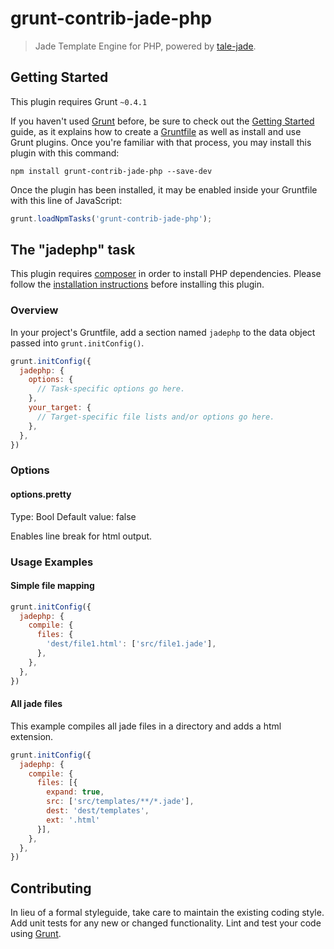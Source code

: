 # grunt-contrib-jade-php

> Jade Template Engine for PHP, powered by [tale-jade](https://github.com/Talesoft/tale-jade).

## Getting Started
This plugin requires Grunt `~0.4.1`

If you haven't used [Grunt](http://gruntjs.com/) before, be sure to check out the [Getting Started](http://gruntjs.com/getting-started) guide, as it explains how to create a [Gruntfile](http://gruntjs.com/sample-gruntfile) as well as install and use Grunt plugins. Once you're familiar with that process, you may install this plugin with this command:

```shell
npm install grunt-contrib-jade-php --save-dev
```

Once the plugin has been installed, it may be enabled inside your Gruntfile with this line of JavaScript:

```js
grunt.loadNpmTasks('grunt-contrib-jade-php');
```

## The "jadephp" task

This plugin requires [composer](http://getcomposer.org/) in order to install PHP dependencies. Please follow the [installation instructions](http://getcomposer.org/doc/00-intro.md#system-requirements) before installing this plugin.

### Overview
In your project's Gruntfile, add a section named `jadephp` to the data object passed into `grunt.initConfig()`.

```js
grunt.initConfig({
  jadephp: {
    options: {
      // Task-specific options go here.
    },
    your_target: {
      // Target-specific file lists and/or options go here.
    },
  },
})
```

### Options

#### options.pretty
Type: Bool
Default value: false

Enables line break for html output.

### Usage Examples

#### Simple file mapping

```js
grunt.initConfig({
  jadephp: {
    compile: {
      files: {
        'dest/file1.html': ['src/file1.jade'],
      },
    },
  },
})
```

#### All jade files
This example compiles all jade files in a directory and adds a html extension.

```js
grunt.initConfig({
  jadephp: {
    compile: {
      files: [{
        expand: true,
        src: ['src/templates/**/*.jade'],
        dest: 'dest/templates',
        ext: '.html'
      }],
    },
  },
})
```

## Contributing
In lieu of a formal styleguide, take care to maintain the existing coding style. Add unit tests for any new or changed functionality. Lint and test your code using [Grunt](http://gruntjs.com/).
